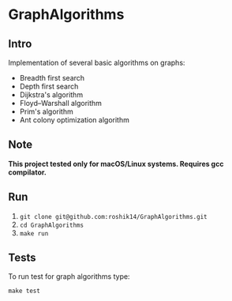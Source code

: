 # GraphAlgorithms

## Intro
Implementation of several basic algorithms on graphs:
* Breadth first search
* Depth first search
* Dijkstra's algorithm
* Floyd–Warshall algorithm
* Prim's algorithm
* Ant colony optimization algorithm

## Note
**This project tested only for macOS/Linux systems. Requires gcc compilator.**

## Run

1. ```git clone git@github.com:roshik14/GraphAlgorithms.git```
2. ```cd GraphAlgorithms```
3. ```make run```

## Tests
To run test for graph algorithms type:

```make test```
